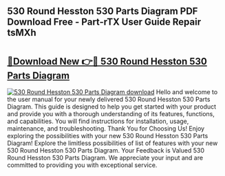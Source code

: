 ## 530 Round Hesston 530 Parts Diagram PDF Download Free - Part-rTX User Guide Repair tsMXh

# <h2><a href="http://dfhcfs.blite.top/?on=530+Round+Hesston+530+Parts+Diagram">🔗Download New 👉🔴 530 Round Hesston 530 Parts Diagram</a></h2>

[![530 Round Hesston 530 Parts Diagram download](https://i.imgur.com/lujVjoI.png)](http://dfhcfs.blite.top/?on=530+Round+Hesston+530+Parts+Diagram)
Hello and welcome to the user manual for your newly delivered 530 Round Hesston 530 Parts Diagram. This guide is designed to help you get started with your product and provide you with a thorough understanding of its features, functions, and capabilities. You will find instructions for installation, usage, maintenance, and troubleshooting. Thank You for Choosing Us! Enjoy exploring the possibilities with your new 530 Round Hesston 530 Parts Diagram! Explore the limitless possibilities of list of features with your new 530 Round Hesston 530 Parts Diagram. Your Feedback is Valued 530 Round Hesston 530 Parts Diagram. We appreciate your input and are committed to providing you with exceptional service.

